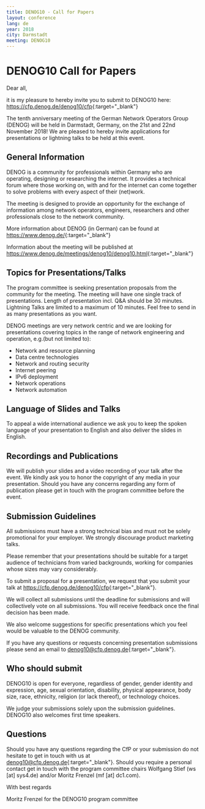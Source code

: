 ```yaml
---
title: DENOG10 - Call for Papers
layout: conference
lang: de
year: 2018
city: Darmstadt
meeting: DENOG10
---
```


# DENOG10 Call for Papers

Dear all,

it is my pleasure to hereby invite you to submit to DENOG10 here: <https://cfp.denog.de/denog10/cfp>{:target="_blank"}

The tenth anniversary meeting of the German Network Operators Group (DENOG) will be held in Darmstadt, Germany, on the 21st and 22nd November 2018! We are pleased to hereby invite applications for presentations or lightning talks to be held at this event.

## General Information

DENOG is a community for professionals within Germany who are operating, designing or researching the internet. It provides a technical forum where those working on, with and for the internet can come together to solve problems with every aspect of their (net)work.

The meeting is designed to provide an opportunity for the exchange of information among network operators, engineers, researchers and other professionals close to the network community.

More information about DENOG (in German) can be found at
<https://www.denog.de/>{:target="_blank"}

Information about the meeting will be published at
<https://www.denog.de/meetings/denog10/denog10.html>{:target="_blank"}

## Topics for Presentations/Talks

The program committee is seeking presentation proposals from the community for the meeting. The meeting will have one single track of presentations. Length of presentation incl. Q&A should be 30 minutes. Lightning Talks are limited to a maximum of 10 minutes. Feel free to send in as many presentations as you want.

DENOG meetings are very network centric and we are looking for presentations covering topics in the range of network engineering and operation, e.g.(but not limited to):

- Network and resource planning
- Data centre technologies
- Network and routing security
- Internet peering
- IPv6 deployment
- Network operations
- Network automation

## Language of Slides and Talks

To appeal a wide international audience we ask you to keep the spoken language of your presentation to English and also deliver the slides in English.

## Recordings and Publications

We will publish your slides and a video recording of your talk after the event.
We kindly ask you to honor the copyright of any media in your presentation.
Should you have any concerns regarding any form of publication please get in touch with the program committee before the event.

## Submission Guidelines

All submissions must have a strong technical bias and must not be solely promotional for your employer. We strongly discourage product marketing talks.

Please remember that your presentations should be suitable for a target audience of technicians from varied backgrounds, working for companies whose sizes may vary considerably.

To submit a proposal for a presentation, we request that you submit your talk at <https://cfp.denog.de/denog10/cfp>{:target="_blank"}.

We will collect all submissions until the deadline for submissions and will collectively vote on all submissions. You will receive feedback once the final decision has been made.

We also welcome suggestions for specific presentations which you feel would be valuable to the DENOG community.

If you have any questions or requests concerning presentation submissions please send an email to [denog10@cfp.denog.de](mailto:denog10@cfp.denog.de){:target="_blank"}.

## Who should submit
DENOG10 is open for everyone, regardless of gender, gender identity and expression, age, sexual orientation, disability, physical appearance, body size, race, ethnicity, religion (or lack thereof), or technology choices.

We judge your submissions solely upon the submission guidelines.
DENOG10 also welcomes first time speakers.

## Questions
Should you have any questions regarding the CfP or your submission do not hesitate to get in touch with us at [denog10@cfp.denog.de](mailto:denog10@cfp.denog.de){:target="_blank"}.
 Should you require a personal contact get in touch with the program committee chairs Wolfgang Stief (ws [at] sys4.de) and/or Moritz Frenzel (mf [at] dc1.com).

With best regards

Moritz Frenzel for the DENOG10 program committee